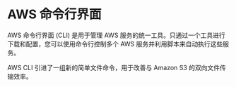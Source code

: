 # AWS 命令行界面
AWS 命令行界面 (CLI) 是用于管理 AWS 服务的统一工具。只通过一个工具进行下载和配置，您可以使用命令行控制多个 AWS 服务并利用脚本来自动执行这些服务。

AWS CLI 引进了一组新的简单文件命令，用于改善与 Amazon S3 的双向文件传输效率。